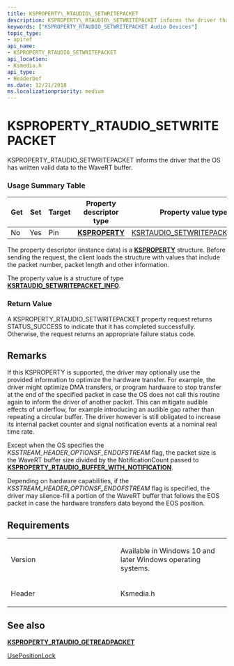 ```yaml
---
title: KSPROPERTY\_RTAUDIO\_SETWRITEPACKET
description: KSPROPERTY\_RTAUDIO\_SETWRITEPACKET informs the driver that the OS has written valid data to the WaveRT buffer.
keywords: ["KSPROPERTY_RTAUDIO_SETWRITEPACKET Audio Devices"]
topic_type:
- apiref
api_name:
- KSPROPERTY_RTAUDIO_SETWRITEPACKET
api_location:
- Ksmedia.h
api_type:
- HeaderDef
ms.date: 12/21/2018
ms.localizationpriority: medium
---
```


# KSPROPERTY\_RTAUDIO\_SETWRITEPACKET


KSPROPERTY\_RTAUDIO\_SETWRITEPACKET informs the driver that the OS has written valid data to the WaveRT buffer.

### <span id="Usage_Summary_Table"></span><span id="usage_summary_table"></span><span id="USAGE_SUMMARY_TABLE"></span>Usage Summary Table

|Get|Set|Target|Property descriptor type|Property value type|
|--- |--- |--- |--- |--- |
|No|Yes|Pin|[**KSPROPERTY**](../stream/ksproperty-structure.md)|[KSRTAUDIO_SETWRITEPACKET_INFO](/windows-hardware/drivers/ddi/ksmedia/ns-ksmedia-ksrtaudio_setwritepacket_info)|


The property descriptor (instance data) is a [**KSPROPERTY**](../stream/ksproperty-structure.md) structure. Before sending the request, the client loads the structure with values that include the packet number, packet length and other information.

The property value is a structure of type [**KSRTAUDIO\_SETWRITEPACKET\_INFO**](/windows-hardware/drivers/ddi/ksmedia/ns-ksmedia-ksrtaudio_setwritepacket_info).

### <span id="Return_Value"></span><span id="return_value"></span><span id="RETURN_VALUE"></span>Return Value

A KSPROPERTY\_RTAUDIO\_SETWRITEPACKET property request returns STATUS\_SUCCESS to indicate that it has completed successfully. Otherwise, the request returns an appropriate failure status code.

## Remarks

If this KSPROPERTY is supported, the driver may optionally use the provided information to optimize the hardware transfer. For example, the driver might optimize DMA transfers, or program hardware to stop transfer at the end of the specified packet in case the OS does not call this routine again to inform the driver of another packet. This can mitigate audible effects of underflow, for example introducing an audible gap rather than repeating a circular buffer. The driver however is still obligated to increase its internal packet counter and signal notification events at a nominal real time rate.

Except when the OS specifies the *KSSTREAM\_HEADER\_OPTIONSF\_ENDOFSTREAM* flag, the packet size is the WaveRT buffer size divided by the NotificationCount passed to [**KSPROPERTY\_RTAUDIO\_BUFFER\_WITH\_NOTIFICATION**](ksproperty-rtaudio-buffer-with-notification.md).

Depending on hardware capabilities, if the *KSSTREAM\_HEADER\_OPTIONSF\_ENDOFSTREAM* flag is specified, the driver may silence-fill a portion of the WaveRT buffer that follows the EOS packet in case the hardware transfers data beyond the EOS position.

## Requirements

<table>
<colgroup>
<col width="50%" />
<col width="50%" />
</colgroup>
<tbody>
<tr class="odd">
<td align="left"><p>Version</p></td>
<td align="left"><p>Available in Windows 10 and later Windows operating systems.</p></td>
</tr>
<tr class="even">
<td align="left"><p>Header</p></td>
<td align="left">Ksmedia.h</td>
</tr>
</tbody>
</table>

## <span id="see_also"></span>See also


[**KSPROPERTY\_RTAUDIO\_GETREADPACKET**](ksproperty-rtaudio-getreadpacket.md)

[UsePositionLock](usepositionlock.md)

